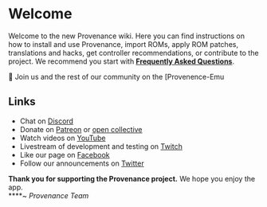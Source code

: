 # Welcome

Welcome to the new Provenance wiki. Here you can find instructions on how to install and use Provenance, import ROMs, apply ROM patches, translations and hacks, get controller recommendations, or contribute to the project. We recommend you start with [**Frequently Asked Questions**](faqs.md).

💬 Join us and the rest of our community on the [Provenence-Emu

## Links
* Chat on [Discord](https://discord.gg/4TK7PU5)
* Donate on [Patreon](https://www.patreon.com/provenance) or [open collective](https://opencollective.com/provenanceemu)
* Watch videos on [YouTube](https://www.patreon.com/provenance)
* Livestream of development and testing on [Twitch](https://www.twitch.tv/joemattiello)
* Like our page on [Facebook](https://www.facebook.com/provenance.emu)
* Follow our announcements on [Twitter](https://twitter.com/provenanceapp)

**Thank you for supporting the Provenance project.** We hope you enjoy the app.   
****~ _Provenance Team_



